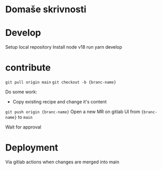 # Domaše skrivnosti

# Develop

Setup local repository
Install node v18
run yarn develop

# contribute

`git pull origin main`
`git checkout -b {branc-name}`

Do some work:

- Copy existing recipe and change it's content

`git push origin {branc-name}`
Open a new MR on gitlab UI from `{branc-name}` to `main`

Wait for approval

# Deployment

Via gitlab actions when changes are merged into main
